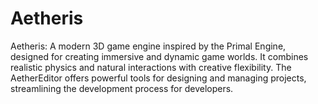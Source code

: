 # Aetheris
Aetheris: A modern 3D game engine inspired by the Primal Engine, designed for creating immersive and dynamic game worlds. It combines realistic physics and natural interactions with creative flexibility. The AetherEditor offers powerful tools for designing and managing projects, streamlining the development process for developers.
